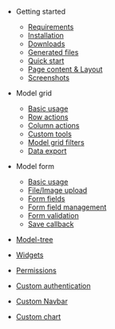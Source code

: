 * Getting started
  * [Requirements](requirements.md)  
  * [Installation](install.md)
  * [Downloads](download.md)
  * [Generated files](generated_files.md)
  * [Quick start](quick_start.md)
  * [Page content & Layout](page_content_layout.md)
  * [Screenshots](screenshots.md)

* Model grid

  * [Basic usage](model_grid/basic_usage.md)
  * [Row actions](model_grid/row_actions.md)
  * [Column actions](model_grid/column_actions.md)
  * [Custom tools](model_grid/custom_tools.md)
  * [Model grid filters](model_grid/model_grid_filters.md)
  * [Data export](model_grid/data_export.md)

* Model form

  * [Basic usage](model_form/basic_usage.md)
  * [File/Image upload](model_form/file_image_upload.md)
  * [Form fields](model_form/form_fields.md)
  * [Form field management](model_form/form_field_management.md)
  * [Form validation](model_form/form_validation.md)
  * [Save callback](model_form/save_callback.md)
  

* [Model-tree](other/model_tree.md)
* [Widgets](other/widgets.md)
* [Permissions](other/permissions.md)
* [Custom authentication](other/custom_authentication.md)
* [Custom Navbar](other/custom_navbar.md)
* [Custom chart](other/custom_chart.md)